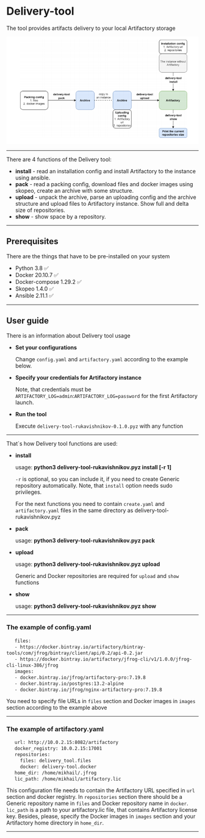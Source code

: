 # Delivery-tool

The tool provides artifacts delivery to your local Artifactory storage

![](https://raw.githubusercontent.com/rukavishnikovmihail00/testGit/newbranch/delivery_tool.png "Delivery tool")
_______________________________________________________________________________________________________________________

There are 4 functions of the Delivery tool:
- __install__ - read an installation config and install Artifactory to the instance using ansible.
- __pack__   - read a packing config, download files and docker images using skopeo, create an archive with some structure.
- __upload__ - unpack the archive, parse an uploading config and the archive structure and upload files to Artifactory instance. Show full and delta size of
repositories.
- __show__   - show space by a repository.
_______________________________________________________________________________________________________________________

## Prerequisites
There are the things that have to be pre-installed on your system

- Python 3.8     :white_check_mark:
- Docker 20.10.7 :white_check_mark:
- Docker-compose 1.29.2 :white_check_mark:
- Skopeo 1.4.0 :white_check_mark:
- Ansible 2.11.1 :white_check_mark:
________________________________________________________________________________________________________________________

## User guide
There is an information about Delivery tool usage

- __Set your configurations__

    Change `config.yaml` and `artifactory.yaml` according to the example below.

- __Specify your credentials for Artifactory instance__

    Note, that credentials must be `ARTIFACTORY_LOG=admin`:`ARTIFACTORY_LOG=password` for the first Artifactory launch.

- __Run the tool__
	
    Execute `delivery-tool-rukavishnikov-0.1.0.pyz` with any function

________________________________________________________________________________________________________________________

That`s how Delivery tool functions are used:

- __install__ 

    usage: **python3 delivery-tool-rukavishnikov.pyz install [-r 1]**
	
    `-r` is optional, so you can include it, if you need to create Generic repository automatically.
    Note,  that `install` option needs sudo privileges.


    For the next functions you need to contain `create.yaml` and `artifactory.yaml` files in the same directory as delivery-tool-rukavishnikov.pyz 

- __pack__

    usage: **python3 delivery-tool-rukavishnikov.pyz pack**

- __upload__

    usage: **python3 delivery-tool-rukavishnikov.pyz upload**

    Generic and Docker repositories are required for `upload` and `show` functions

- __show__

    usage: **python3 delivery-tool-rukavishnikov.pyz show**
________________________________________________________________________________________________________________________

### The example of config.yaml

```
   files:
   - https://docker.bintray.io/artifactory/bintray-tools/com/jfrog/bintray/client/api/0.2/api-0.2.jar
   - https://docker.bintray.io/artifactory/jfrog-cli/v1/1.0.0/jfrog-cli-linux-386/jfrog
   images:
   - docker.bintray.io/jfrog/artifactory-pro:7.19.8
   - docker.bintray.io/postgres:13.2-alpine
   - docker.bintray.io/jfrog/nginx-artifactory-pro:7.19.8
```

You need to specify file URLs in `files` section and Docker images in `images` section according to the example above
_________________________________________________________________________________________________________________________
### The example of artifactory.yaml

```
   url: http://10.0.2.15:8082/artifactory
   docker_registry: 10.0.2.15:17001
   repositories:
     files: delivery_tool.files
     docker: delivery-tool.docker
   home_dir: /home/mikhail/.jfrog
   lic_path: /home/mikhail/artifactory.lic
```

This configuration file needs to contain the Artifactory URL specified in `url` section and docker registry.
In `repositories` section there should be a Generic repository name in `files` and Docker repository name in `docker`.
`lic_path` is a path to your artifactory.lic file, that contains Artifactory license key.
Besides, please, specify the Docker images in `images` section and your Artifactory home directory in `home_dir`.
_________________________________________________________________________________________________________________________





   

